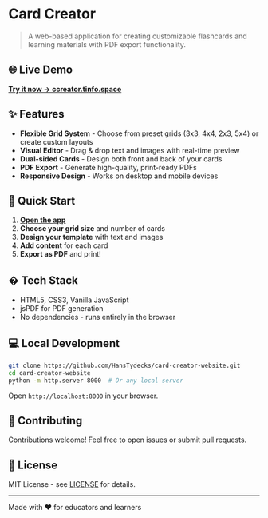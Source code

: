 # Card Creator

> A web-based application for creating customizable flashcards and learning materials with PDF export functionality.

## 🌐 Live Demo

**[Try it now → ccreator.tinfo.space](https://ccreator.tinfo.space)**

## ✨ Features

- **Flexible Grid System** - Choose from preset grids (3x3, 4x4, 2x3, 5x4) or create custom layouts
- **Visual Editor** - Drag & drop text and images with real-time preview
- **Dual-sided Cards** - Design both front and back of your cards
- **PDF Export** - Generate high-quality, print-ready PDFs
- **Responsive Design** - Works on desktop and mobile devices

## 🚀 Quick Start

1. **[Open the app](https://ccreator.tinfo.space)**
2. **Choose your grid size** and number of cards
3. **Design your template** with text and images
4. **Add content** for each card
5. **Export as PDF** and print!

## �️ Tech Stack

- HTML5, CSS3, Vanilla JavaScript
- jsPDF for PDF generation
- No dependencies - runs entirely in the browser

## 💻 Local Development

```bash
git clone https://github.com/HansTydecks/card-creator-website.git
cd card-creator-website
python -m http.server 8000  # Or any local server
```

Open `http://localhost:8000` in your browser.

## 🤝 Contributing

Contributions welcome! Feel free to open issues or submit pull requests.

## 📄 License

MIT License - see [LICENSE](LICENSE) for details.

---

Made with ❤️ for educators and learners

